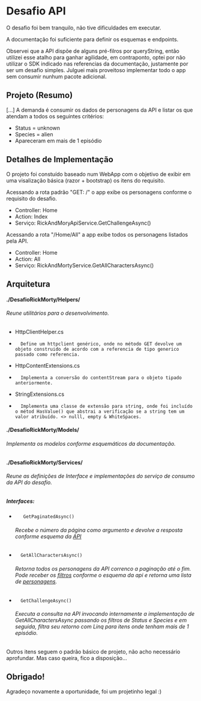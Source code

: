 # Desafio API

O desafio foi bem tranquilo, não tive dificuldades em executar.

A documentação foi suficiente para definir os esquemas e endpoints.

Observei que a API dispõe de alguns pré-filros por queryString, então utilizei esse atalho para ganhar agilidade, em contraponto, optei por não utilizar o SDK indicado nas referencias da documentação, justamente por ser um desafio simples. Julguei mais proveitoso implementar todo o app sem consumir nunhum pacote adicional. 


## Projeto (Resumo)
[...]
A demanda é consumir os dados de personagens da API e listar os que atendam a todos os seguintes critérios:
* Status = unknown
* Species = alien
* Apareceram em mais de 1 episódio


## Detalhes de Implementação

O projeto foi constuído baseado num WebApp com o objetivo de exibir em uma visalização básica (razor + bootstrap) os itens do requisito. 

Acessando a rota padrão "GET: /" o app exibe os personagens conforme o requisito do desafio. 

* Controller: Home
* Action: Index
* Serviço: RickAndMoryApiService.GetChallengeAsync()

Acessando a rota "/Home/All" a app exibe todos os personagens listados pela API. 

* Controller: Home
* Action: All
* Serviço: RickAndMortyService.GetAllCharactersAsync()

## Arquitetura
#### ./DesafioRickMorty/Helpers/
###### Reune utilitários para o desenvolvimento.

* HttpClientHelper.cs
*       Define um httpclient genérico, onde no método GET devolve um objeto construido de acordo com a referencia de tipo generico passado como referencia. 
* HttpContentExtensions.cs
*       Implementa a conversão do contentStream para o objeto tipado anteriormente. 
* StringExtensions.cs
*       Implementa uma classe de extensão para string, onde foi incluído o métod HasValue() que abstrai a verificação se a string tem um valor atribuído. <> nulll, empty & WhiteSpaces. 

#### ./DesafioRickMorty/Models/
###### Implementa os modelos conforme esquemáticos da documentação. 

#### ./DesafioRickMorty/Services/
###### Reune as definições de Interface e implementações do serviço de consumo da API do desafio. 

##### Interfaces:
*        GetPaginatedAsync()
    ######  Recebe o número da página como argumento e devolve a resposta conforme esquema da [API](https://rickandmortyapi.com/documentation/#rest)

*       GetAllCharactersAsync()
    ###### Retorna todos os personagens da API correnco a paginação até o fim. Pode receber os [filtros](https://rickandmortyapi.com/documentation/#filter-characters) conforme o esquema da api e retorna uma lista de [personagens](https://rickandmortyapi.com/documentation/#character-schema). 

*       GetChallengeAsync()

    ###### Executa a consulta na API invocando internamente a implementação de GetAllCharactersAsync passando os filtros de Status e Species e em seguida, filtra seu retorno com Linq para itens onde tenham mais de 1 episódio. 

Outros itens seguem o padrão básico de projeto, não acho necessário aprofundar. 
Mas caso queira, fico a disposição...

## Obrigado!

Agradeço novamente a oportunidade, foi um projetinho legal :) 